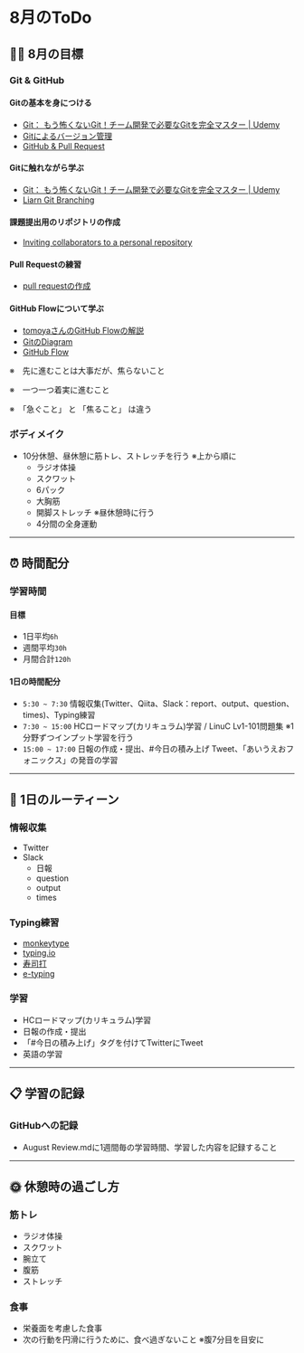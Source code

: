 # 8月のToDo
## 🏋🏻 8月の目標
### Git & GitHub
#### Gitの基本を身につける
- [Git： もう怖くないGit！チーム開発で必要なGitを完全マスター | Udemy](https://www.udemy.com/course/unscared_git/)
- [Gitによるバージョン管理](https://www.youtube.com/watch?v=WMIiPcgGC4Q&t=745s)
- [GitHub & Pull Request](https://www.youtube.com/watch?v=ALQvBsWQ2dA)

#### Gitに触れながら学ぶ
- [Git： もう怖くないGit！チーム開発で必要なGitを完全マスター | Udemy](https://www.udemy.com/course/unscared_git/)
- [Liarn Git Branching](https://learngitbranching.js.org/?locale=ja)

#### 課題提出用のリポジトリの作成
- [Inviting collaborators to a personal repository](https://docs.github.com/ja/account-and-profile/setting-up-and-managing-your-personal-account-on-github/managing-access-to-your-personal-repositories/inviting-collaborators-to-a-personal-repository)

#### Pull Requestの練習
- [pull requestの作成](https://docs.github.com/ja/pull-requests/collaborating-with-pull-requests/proposing-changes-to-your-work-with-pull-requests/creating-a-pull-request)

#### GitHub Flowについて学ぶ
- [tomoyaさんのGitHub Flowの解説](https://www.youtube.com/watch?v=EYSW5rBUnu8)
- [GitのDiagram](https://pbs.twimg.com/media/Fh6bl4DWIAAZxse.jpg:large)
- [GitHub Flow](https://zenn.dev/ryo_4947123/books/497459787cb294/viewer/branchstrategy_githubflow)


※　先に進むことは大事だが、焦らないこと

※　一つ一つ着実に進むこと

※　「急ぐこと」 と 「焦ること」 は違う
### ボディメイク
- 10分休憩、昼休憩に筋トレ、ストレッチを行う ※上から順に
  - ラジオ体操
  - スクワット
  - 6パック
  - 大胸筋
  - 開脚ストレッチ ※昼休憩時に行う
  - 4分間の全身運動
---

## ⏰ 時間配分
### 学習時間
#### 目標
- 1日平均`6h`
- 週間平均`30h`
- 月間合計`120h`

#### 1日の時間配分
- `5:30 ~ 7:30` 情報収集(Twitter、Qiita、Slack：report、output、question、times)、Typing練習
- `7:30 ~ 15:00` HCロードマップ(カリキュラム)学習 / LinuC Lv1-101問題集 ※1分野ずつインプット学習を行う
- `15:00 ~ 17:00` 日報の作成・提出、#今日の積み上げ Tweet、「あいうえおフォニックス」の発音の学習
---

## 🕺 1日のルーティーン
### 情報収集
- Twitter
- Slack
  - 日報
  - question
  - output
  - times
### Typing練習
- [monkeytype](https://monkeytype.com)
- [typing.io](https://typing.io)
- [寿司打](https://sushida.net/play.html)
- [e-typing](https://www.e-typing.ne.jp)
### 学習
- HCロードマップ(カリキュラム)学習
- 日報の作成・提出
- 「#今日の積み上げ」タグを付けてTwitterにTweet
- 英語の学習
---

## 📋 学習の記録
### GitHubへの記録
- August Review.mdに1週間毎の学習時間、学習した内容を記録すること
---

## 🌞 休憩時の過ごし方
### 筋トレ
- ラジオ体操
- スクワット
- 腕立て
- 腹筋
- ストレッチ
### 食事
- 栄養面を考慮した食事
- 次の行動を円滑に行うために、食べ過ぎないこと ※腹7分目を目安に
